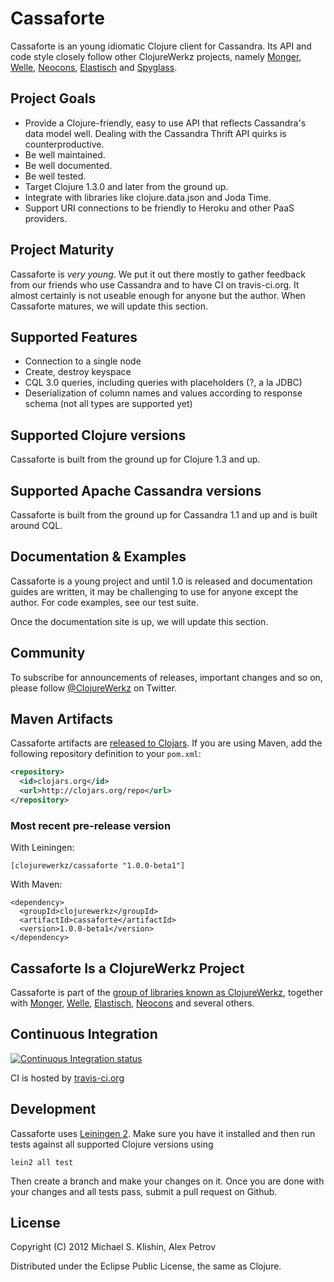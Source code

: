 # Cassaforte

Cassaforte is an young idiomatic Clojure client for Cassandra.
Its API and code style closely follow other ClojureWerkz projects, namely [Monger](https://github.com/michaelklishin/monger), [Welle](https://github.com/michaelklishin/welle),
[Neocons](https://github.com/michaelklishin/neocons), [Elastisch](https://github.com/clojurewerkz/elastisch) and [Spyglass](https://github.com/clojurewerkz/spyglass).


## Project Goals

 * Provide a Clojure-friendly, easy to use API that reflects Cassandra's data model well. Dealing with the Cassandra Thrift API quirks is counterproductive.
 * Be well maintained.
 * Be well documented.
 * Be well tested.
 * Target Clojure 1.3.0 and later from the ground up.
 * Integrate with libraries like clojure.data.json and Joda Time.
 * Support URI connections to be friendly to Heroku and other PaaS providers.


## Project Maturity

Cassaforte is *very young*. We put it out there mostly to gather feedback from our friends who use Cassandra and to have CI on travis-ci.org.
It almost certainly is not useable enough for anyone but the author. When Cassaforte matures, we will update this section.



## Supported Features

 * Connection to a single node
 * Create, destroy keyspace
 * CQL 3.0 queries, including queries with placeholders (?, a la JDBC)
 * Deserialization of column names and values according to response schema (not all types are supported yet)


## Supported Clojure versions

Cassaforte is built from the ground up for Clojure 1.3 and up.


## Supported Apache Cassandra versions

Cassaforte is built from the ground up for Cassandra 1.1 and up and is built around CQL.



## Documentation & Examples

Cassaforte is a young project and until 1.0 is released and documentation guides are written,
it may be challenging to use for anyone except the author. For code examples, see our test
suite.

Once the documentation site is up, we will update this section.


## Community

To subscribe for announcements of releases, important changes and so on, please follow
[@ClojureWerkz](https://twitter.com/#!/clojurewerkz) on Twitter.



## Maven Artifacts

Cassaforte artifacts are [released to Clojars](https://clojars.org/clojurewerkz/cassaforte). If you are using Maven, add the following repository
definition to your `pom.xml`:

``` xml
<repository>
  <id>clojars.org</id>
  <url>http://clojars.org/repo</url>
</repository>
```

### Most recent pre-release version

With Leiningen:

    [clojurewerkz/cassaforte "1.0.0-beta1"]


With Maven:

    <dependency>
      <groupId>clojurewerkz</groupId>
      <artifactId>cassaforte</artifactId>
      <version>1.0.0-beta1</version>
    </dependency>


## Cassaforte Is a ClojureWerkz Project

Cassaforte is part of the [group of libraries known as ClojureWerkz](http://clojurewerkz.org), together with
[Monger](https://github.com/michaelklishin/monger), [Welle](https://github.com/michaelklishin/welle), [Elastisch](https://github.com/clojurewerkz/elastisch), [Neocons](https://github.com/michaelklishin/neocons) and several others.



## Continuous Integration

[![Continuous Integration status](https://secure.travis-ci.org/clojurewerkz/cassaforte.png)](http://travis-ci.org/clojurewerkz/cassaforte)

CI is hosted by [travis-ci.org](http://travis-ci.org)


## Development

Cassaforte uses [Leiningen 2](https://github.com/technomancy/leiningen/blob/master/doc/TUTORIAL.md). Make
sure you have it installed and then run tests against all supported Clojure versions using

    lein2 all test

Then create a branch and make your changes on it. Once you are done with your changes and all
tests pass, submit a pull request on Github.



## License

Copyright (C) 2012 Michael S. Klishin, Alex Petrov

Distributed under the Eclipse Public License, the same as Clojure.
